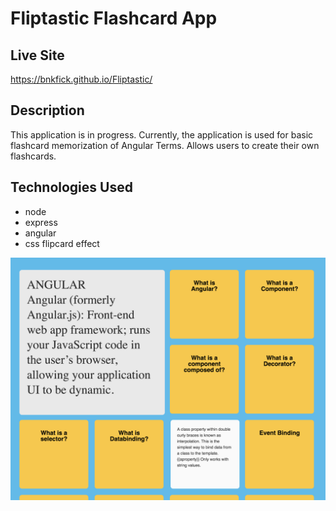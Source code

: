 # Fliptastic Flashcard App

## Live Site
https://bnkfick.github.io/Fliptastic/

## Description
This application is in progress. Currently, the application is used for basic flashcard memorization of Angular Terms.  Allows users to create their own flashcards.

## Technologies Used
- node
- express
- angular
- css flipcard effect

![Fliptastic Flashcards](Fliptastic.png)




